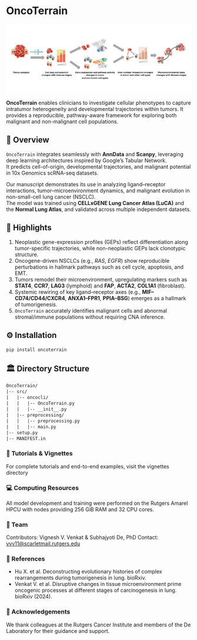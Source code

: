 # OncoTerrain

![Workflow](Workflow.tiff)

**OncoTerrain** enables clinicians to investigate cellular phenotypes to capture intratumor heterogeneity and developmental trajectories within tumors. It provides a reproducible, pathway-aware framework for exploring both malignant and non-malignant cell populations.

## 🧬 Overview

`OncoTerrain` integrates seamlessly with **AnnData** and **Scanpy**, leveraging deep learning architectures inspired by Google’s Tabular Network.  
It predicts cell-of-origin, developmental trajectories, and malignant potential in 10x Genomics scRNA-seq datasets.

Our manuscript demonstrates its use in analyzing ligand–receptor interactions, tumor–microenvironment dynamics, and malignant evolution in non-small-cell lung cancer (NSCLC).  
The model was trained using **CELLxGENE Lung Cancer Atlas (LuCA)** and the **Normal Lung Atlas**, and validated across multiple independent datasets.

## 🌟 Highlights
1. Neoplastic gene-expression profiles (GEPs) reflect differentiation along tumor-specific trajectories, while non-neoplastic GEPs lack clonotypic structure.  
2. Oncogene-driven NSCLCs (e.g., *RAS*, *EGFR*) show reproducible perturbations in hallmark pathways such as cell cycle, apoptosis, and EMT.  
3. Tumors remodel their microenvironment, upregulating markers such as **STAT4**, **CCR7**, **LAG3** (lymphoid) and **FAP**, **ACTA2**, **COL1A1** (fibroblast).  
4. Systemic rewiring of key ligand–receptor axes (e.g., **MIF–CD74/CD44/CXCR4**, **ANXA1–FPR1**, **PPIA–BSG**) emerges as a hallmark of tumorigenesis.  
5. `OncoTerrain` accurately identifies malignant cells and abnormal stromal/immune populations without requiring CNA inference.

## ⚙️ Installation
``` pip install oncoterrain ```

## 🏛 Directory Structure 

```
OncoTerrain/ 
|-- src/ 
|   |-- oncocli/ 
|   |   |-- OncoTerrain.py 
|   |   |-- __init__.py 
|   |-- preprocessing/  
|   |   |-- preprocessing.py 
|   |   |-- main.py 
|-- setup.py 
|-- MANIFEST.in
```

### 📘 Tutorials & Vignettes
For complete tutorials and end-to-end examples, visit the vignettes directory

### 💻 Computing Resources
All model development and training were performed on the Rutgers Amarel HPCU with nodes providing 256 GiB RAM and 32 CPU cores.

### 👥 Team
Contributors: Vignesh V. Venkat & Subhajyoti De, PhD
Contact: vvv11@scarletmail.rutgers.edu

### 📄 References
- Hu X. et al. Deconstructing evolutionary histories of complex rearrangements during tumorigenesis in lung. bioRxiv.
- Venkat V. et al. Disruptive changes in tissue microenvironment prime oncogenic processes at different stages of carcinogenesis in lung. bioRxiv (2024).

### 🙏 Acknowledgements
We thank colleagues at the Rutgers Cancer Institute and members of the De Laboratory for their guidance and support.